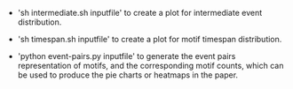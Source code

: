 - 'sh intermediate.sh inputfile' to create a plot for intermediate event distribution.

- 'sh timespan.sh inputfile' to create a plot for motif timespan distribution.

- 'python event-pairs.py inputfile' to generate the event pairs representation of motifs, and the corresponding motif counts, which can be used to produce the pie charts or heatmaps in the paper.
